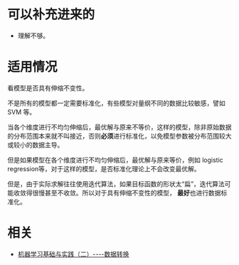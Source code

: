 
# 可以补充进来的

- 理解不够。

# 适用情况

看模型是否具有伸缩不变性。

不是所有的模型都一定需要标准化，有些模型对量纲不同的数据比较敏感，譬如 SVM 等。

当各个维度进行不均匀伸缩后，最优解与原来不等价，这样的模型，除非原始数据的分布范围本来就不叫接近，否则**必须**进行标准化，以免模型参数被分布范围较大或较小的数据主导。

但是如果模型在各个维度进行不均匀伸缩后，最优解与原来等价，例如 logistic regression等，对于这样的模型，是否标准化理论上不会改变最优解。

但是，由于实际求解往往使用迭代算法，如果目标函数的形状太“扁”，迭代算法可能收敛得很慢甚至不收敛。所以对于具有伸缩不变性的模型， **最好**也进行数据标准化。



# 相关

- [机器学习基础与实践（二）----数据转换](https://www.cnblogs.com/charlotte77/p/5622325.html)
